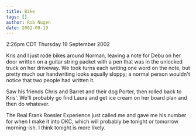 ```yaml
---
title: Bike
tags: []
author: Rob Nugen
date: 2002-09-19
---
```


<p class=date>2:26pm CDT Thursday 19 September 2002</p>

<p>Kris and I just rode bikes around Norman, leaving a note for Debu
on her door written on a guitar string packet with a pen that was in
the unlocked truck on her driveway.  We took turns each writing one
word on the note, but pretty much our handwriting looks equally
sloppy; a normal person wouldn't notice that two people had written
it.</p>

<p>Saw his friends Chris and Barret and their dog Porter, then rolled
back to Kris'.  We'll probably go find Laura and get ice cream on her
board plan and then do whatever.</p>

<p>The Real Frank Roesler Experience just called me and gave me his
number for when I make it into OKC, which will probably be tonight or
tomorrow morning-ish.  I think tonight is more likely.</p>
